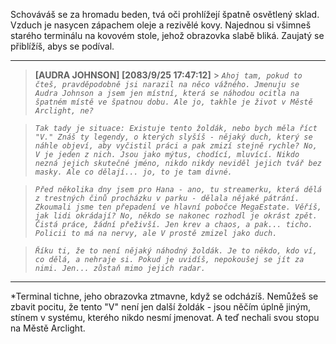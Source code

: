 Schováváš se za hromadu beden, tvá oči prohlížejí špatně osvětlený sklad. Vzduch je nasycen zápachem oleje a rezivělé kovy. Najednou si všimneš starého terminálu na kovovém stole, jehož obrazovka slabě bliká. Zaujatý se přiblížíš, abys se podíval.

---

> **[AUDRA JOHNSON] [2083/9/25 17:47:12]** > _`Ahoj tam, pokud to čteš, pravděpodobně jsi narazil na něco vážného. Jmenuju se Audra Johnson a jsem jen místní, která se náhodou ocitla na špatném místě ve špatnou dobu. Ale jo, takhle je život v Městě Arclight, ne?`_

> _`Tak tady je situace: Existuje tento žoldák, nebo bych měla říct "V." Znáš ty legendy, o kterých slyšíš - nějaký duch, který se náhle objeví, aby vyčistil práci a pak zmizí stejně rychle? No, V je jeden z nich. Jsou jako mýtus, chodící, mluvící. Nikdo nezná jejich skutečné jméno, nikdo nikdy neviděl jejich tvář bez masky. Ale co dělají... jo, to je tam divné.`_

> _`Před několika dny jsem pro Hana - ano, tu streamerku, která dělá z trestných činů procházku v parku - dělala nějaké pátrání. Zkoumali jsme ten přepadení ve hlavní pobočce MegaEstate. Věříš, jak lidi okrádají? No, někdo se nakonec rozhodl je okrást zpět. Čistá práce, žádní přeživší. Jen krev a chaos, a pak... ticho. Policii to má na nervy, ale V prostě zmizel jako duch.`_

> _`Říku ti, že to není nějaký náhodný žoldák. Je to někdo, kdo ví, co dělá, a nehraje si. Pokud je uvidíš, nepokoušej se jít za nimi. Jen... zůstaň mimo jejich radar.`_

---

\*Terminal tichne, jeho obrazovka ztmavne, když se odcházíš. Nemůžeš se zbavit pocitu, že tento "V" není jen další žoldák - jsou něčím úplně jiným, stínem v systému, kterého nikdo nesmí jmenovat. A teď nechali svou stopu na Městě Arclight.
